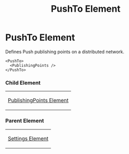 ﻿---
title: PushTo Element
TOCTitle: PushTo Element
ms:assetid: 1ab96b66-d947-4ec1-a251-0a0ca9729e67
ms:mtpsurl: https://msdn.microsoft.com/en-us/library/Hh547027(v=VS.90)
ms:contentKeyID: 37836868
ms.date: 05/02/2012
mtps_version: v=VS.90
---

# PushTo Element

Defines Push publishing points on a distributed network.

    <PushTo>
      <PublishingPoints />
    </PushTo>

### Child Element

<table>
<colgroup>
<col style="width: 100%" />
</colgroup>
<tbody>
<tr class="odd">
<td><p><a href="publishingpoints-element.md">PublishingPoints Element</a></p></td>
</tr>
</tbody>
</table>


### Parent Element

<table>
<colgroup>
<col style="width: 100%" />
</colgroup>
<tbody>
<tr class="odd">
<td><p><a href="settings-element.md">Settings Element</a></p></td>
</tr>
</tbody>
</table>

